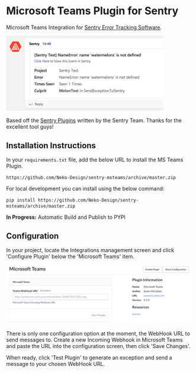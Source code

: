 # Microsoft Teams Plugin for Sentry

Microsoft Teams Integration for [Sentry Error Tracking Software](https://sentry.io/welcome/).

<img src="sample_exception_0.2.0.png" width="425">

Based off the [Sentry Plugins](https://github.com/getsentry/sentry-plugins) written by the Sentry Team. Thanks for the excellent tool guys!

## Installation Instructions

In your `requirements.txt` file, add the below URL to install the MS Teams Plugin.

```
https://github.com/Neko-Design/sentry-msteams/archive/master.zip
```

For local development you can install using the below command:

```
pip install https://github.com/Neko-Design/sentry-msteams/archive/master.zip
```

**In Progress:** Automatic Build and Publish to PYPI

## Configuration

In your project, locate the Integrations management screen and click 'Configure Plugin' below the 'Microsoft Teams' item.

<img src="teams_plugin.png" width="500">

There is only one configuration option at the moment, the WebHook URL to send messages to. Create a new Incoming Webhook in Microsoft Teams and paste the URL into the configuration screen, then click 'Save Changes'.

When ready, click 'Test Plugin' to generate an exception and send a message to your chosen WebHook URL.
